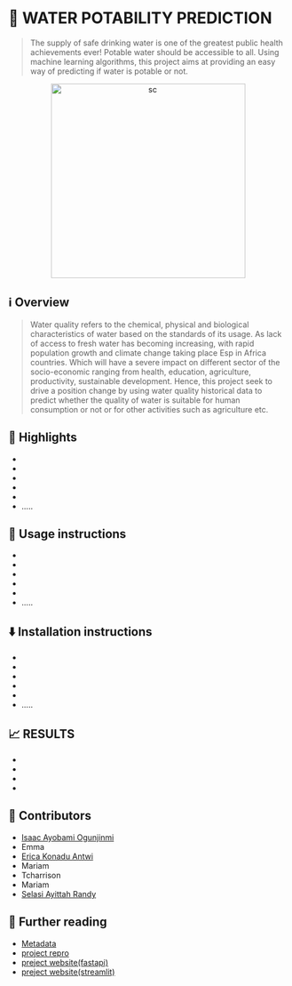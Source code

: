 # 🚰 WATER POTABILITY PREDICTION

> The supply of safe drinking water is one of the greatest public health achievements ever! Potable water should be accessible to all. Using machine learning algorithms, this project aims at providing an easy way of predicting if water is potable or not.


<p align="center">
    <img width = "350" alt = "sc" class="center" src= "https://user-images.githubusercontent.com/42063516/180429175-8dee1dca-852e-42bd-bf5f-f812ca543745.jpg" / >
    
</p>
 
 

##  ℹ️ Overview 
>  Water quality refers to the chemical, physical and biological characteristics of water based on the standards of its usage. 
As lack of access to fresh water has becoming increasing, with rapid population growth and climate change taking place Esp in Africa countries. Which will have a severe impact on different sector of the socio-economic ranging from health, education, agriculture, productivity, sustainable development. Hence, this project seek to drive a position change by using water quality historical data to predict whether the quality of water is suitable for human consumption or not or for other activities such as agriculture etc.


 

## 🌟 Highlights 


- 
- 
- 
-
-
- .....





## 🚀 Usage instructions

- 
-
-
-
-
- .....


## ⬇️ Installation instructions
- 
-
-
-
-
- .....

## 📈 RESULTS
-
-
-
-


## 👥 Contributors

- [Isaac Ayobami Ogunjinmi](https://github.com/akinyosoyeisaac)
- Emma
- [Erica Konadu Antwi](https://github.com/ericakonadu)
- Mariam
- Tcharrison
- Mariam
- [Selasi Ayittah Randy](https://github.com/Selasi3)

## 📖 Further reading

-  <a href="references\metadata.md"> Metadata </a>
-  [project repro](https://github.com/akinyosoyeisaac/Water_Portability_Prediction)
- [preject website(fastapi)](https://water-potability-pred-01.herokuapp.com/docs#/default/prediction_predict_post)
- [preject website(streamlit)](https://akinyosoyeisaac-water-portabili-deploymentwater-pota-app-shb41p.streamlitapp.com/)

